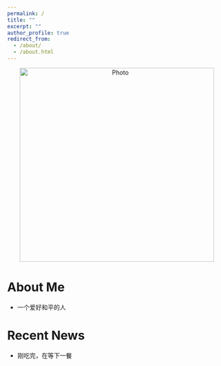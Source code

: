 ```yaml
---
permalink: /
title: ""
excerpt: ""
author_profile: true
redirect_from: 
  - /about/
  - /about.html
---
```


<p align="center">
  <img src="https://shengbinblog.github.io/files/shengbinw.jpg?raw=true" alt="Photo" style="width: 450px;"/> 
</p>

# About Me
* 一个爱好和平的人 

# Recent News
* 刚吃完，在等下一餐
